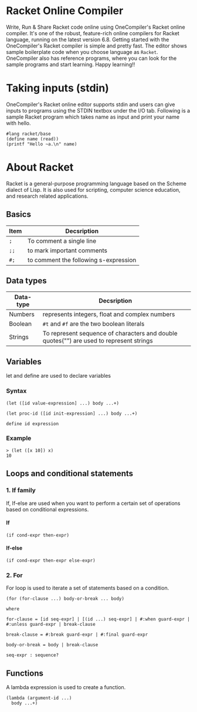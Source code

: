 # Racket Online Compiler

Write, Run & Share Racket code online using OneCompiler's Racket online compiler. It's one of the robust, feature-rich online compilers for Racket language, running on the latest version 6.8. Getting started with the OneCompiler's Racket compiler is simple and pretty fast. The editor shows sample boilerplate code when you choose language as `Racket`. OneCompiler also has reference programs, where you can look for the sample programs and start learning. Happy learning!!

# Taking inputs (stdin)

OneCompiler's Racket online editor supports stdin and users can give inputs to programs using the STDIN textbox under the I/O tab. Following is a sample Racket program which takes name as input and print your name with hello.

```racket
#lang racket/base
(define name (read))                
(printf "Hello ~a.\n" name)   
```
# About Racket

Racket is a general-purpose programming language based on the Scheme dialect of Lisp. It is also used for scripting, computer science education, and research related applications.

## Basics

| Item | Decsription|
|----|----|
|`;` | To comment a single line|
|`;;`| to mark important comments|
|`#;`| to comment the following s-expression|

## Data types

| Data-type | Decsription|
|----|----|
|Numbers| represents integers, float and complex numbers|
|Boolean| `#t` and `#f` are the two boolean literals|
|Strings| To represent sequence of characters and double quotes("") are used to represent strings|

## Variables

let  and define are used to declare  variables

### Syntax

```racket
(let ([id value-expression] ...) body ...+)

(let proc-id ([id init-expression] ...) body ...+)
```

```racket
define id expression
```

### Example

```racket
> (let ([x 10]) x)
10
```
## Loops and conditional statements

### 1. If family

If, If-else are used when you want to perform a certain set of operations based on conditional expressions.

#### If
```racket
(if cond-expr then-expr)
```

#### If-else
```racket
(if cond-expr then-expr else-expr)
```

### 2. For

For loop is used to iterate a set of statements based on a condition.


```racket
(for (for-clause ...) body-or-break ... body)
```
```
where 

for-clause = [id seq-expr] | [(id ...) seq-expr] | #:when guard-expr | #:unless guard-expr | break-clause
 	 	 	 	 
break-clause = #:break guard-expr | #:final guard-expr
 	 	 	 	 
body-or-break = body | break-clause

seq-expr : sequence?
```


## Functions

A lambda expression is used to create a function. 

```racket
(lambda (argument-id ...)
  body ...+)
```